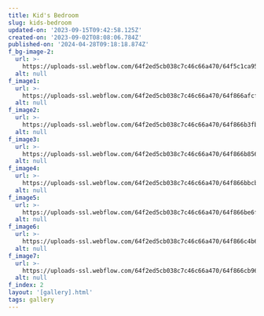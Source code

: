 ```yaml
---
title: Kid's Bedroom
slug: kids-bedroom
updated-on: '2023-09-15T09:42:58.125Z'
created-on: '2023-09-02T08:08:06.784Z'
published-on: '2024-04-28T09:18:18.874Z'
f_bg-image-2:
  url: >-
    https://uploads-ssl.webflow.com/64f2ed5cb038c7c46c66a470/64f5c1ca95d2817bbffd30ec_kid%27s%20bedroom.png
  alt: null
f_image1:
  url: >-
    https://uploads-ssl.webflow.com/64f2ed5cb038c7c46c66a470/64f866afcf6db99005565265_ruheed_KIDS_BEDROOM_INTERIOR_9d0ccded-10a1-41a8-976e-e229f31c2ae8.png
  alt: null
f_image2:
  url: >-
    https://uploads-ssl.webflow.com/64f2ed5cb038c7c46c66a470/64f866b3fb8d7de3f8250d91_ruheed_KIDS_BEDROOM_INTERIOR_64c8d248-47de-431b-bc05-e84167337425.png
  alt: null
f_image3:
  url: >-
    https://uploads-ssl.webflow.com/64f2ed5cb038c7c46c66a470/64f866b856b1123860337a7c_ruheed_KIDS_BEDROOM_INTERIOR_aa333ef5-6265-4618-b337-d06298bf7985.png
  alt: null
f_image4:
  url: >-
    https://uploads-ssl.webflow.com/64f2ed5cb038c7c46c66a470/64f866bbcb313ae127e407a9_ruheed_KIDS_BEDROOM_INTERIOR_cdf89893-fc6b-48a9-b170-499172e18778.png
  alt: null
f_image5:
  url: >-
    https://uploads-ssl.webflow.com/64f2ed5cb038c7c46c66a470/64f866be6f224eb14cf697dd_ruheed_KIDS_ROOM_INTERIOR_MINIMAL_0b77f0ad-d37b-453a-b324-b5ae967c811d.png
  alt: null
f_image6:
  url: >-
    https://uploads-ssl.webflow.com/64f2ed5cb038c7c46c66a470/64f866c4b619c0cbabc7d62b_ruheed_KIDS_ROOM_INTERIOR_MINIMAL_76c4810e-564c-4100-aa0e-7bbd8e0d4cfc.png
  alt: null
f_image7:
  url: >-
    https://uploads-ssl.webflow.com/64f2ed5cb038c7c46c66a470/64f866cb9691a3125bb5b601_ruheed_KIDS_ROOM_INTERIOR_MINIMAL_6068e223-1f81-48f2-b472-b107775cc054.png
  alt: null
f_index: 2
layout: '[gallery].html'
tags: gallery
---
```



